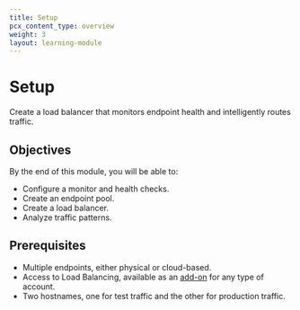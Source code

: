 ```yaml
---
title: Setup
pcx_content_type: overview
weight: 3
layout: learning-module
---
```


# Setup

Create a load balancer that monitors endpoint health and intelligently routes traffic.

## Objectives

By the end of this module, you will be able to:

- Configure a monitor and health checks.
- Create an endpoint pool.
- Create a load balancer.
- Analyze traffic patterns.

## Prerequisites

- Multiple endpoints, either physical or cloud-based.
- Access to Load Balancing, available as an [add-on](/load-balancing/get-started/enable-load-balancing/) for any type of account.
- Two hostnames, one for test traffic and the other for production traffic.
